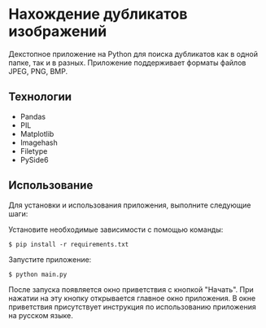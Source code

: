 <h1>Нахождение дубликатов изображений</h1>
Декстопное приложение на Python для поиска дубликатов как в одной папке, так и в разных.
Приложение поддерживает форматы файлов JPEG, PNG, BMP.

<h2>Технологии</h2>

- Pandas
- PIL
- Matplotlib
- Imagehash
- Filetype
- PySide6

<h2>Использование</h2>
Для установки и использования приложения, выполните следующие шаги:

Установите необходимые зависимости с помощью команды:

`$ pip install -r requirements.txt`

Запустите приложение:

`$ python main.py`

После запуска появляется окно приветствия с кнопкой "Начать". При нажатии на эту кнопку открывается главное окно приложения. 
В окне приветствия присутствует инструкция по использованию приложения на русском языке.


